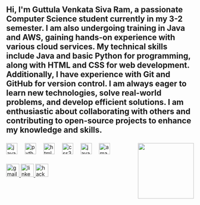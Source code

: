 <h2 align="left">Hi, I'm Guttula Venkata Siva Ram, a passionate Computer Science student currently in my 3-2 semester. I am also undergoing training in Java and AWS, gaining hands-on experience with various cloud services. My technical skills include Java and basic Python for programming, along with HTML and CSS for web development. Additionally, I have experience with Git and GitHub for version control. I am always eager to learn new technologies, solve real-world problems, and develop efficient solutions. I am enthusiastic about collaborating with others and contributing to open-source projects to enhance my knowledge and skills.</h2>

###

<img align="right" height="150" src="https://camo.githubusercontent.com/e15b2d9f5b3cb21d95455de76e261ea03f10e05a582aead6d3d883c4fd182f52/68747470733a2f2f74682e62696e672e636f6d2f74682f69642f4f49502e664b6a3463455471394d466970384263684a48514a77486148613f7069643d496d6744657426773d31383426683d31383426633d37266470723d312e33"  />

###

<div align="left">
  <img src="https://cdn.jsdelivr.net/gh/devicons/devicon/icons/java/java-original.svg" height="30" alt="java logo"  />
  <img width="12" />
  <img src="https://cdn.jsdelivr.net/gh/devicons/devicon/icons/python/python-original.svg" height="30" alt="python logo"  />
  <img width="12" />
  <img src="https://cdn.jsdelivr.net/gh/devicons/devicon/icons/html5/html5-original.svg" height="30" alt="html5 logo"  />
  <img width="12" />
  <img src="https://cdn.jsdelivr.net/gh/devicons/devicon/icons/css3/css3-original.svg" height="30" alt="css3 logo"  />
  <img width="12" />
  <img src="https://cdn.jsdelivr.net/gh/devicons/devicon/icons/javascript/javascript-original.svg" height="30" alt="javascript logo"  />
  <img width="12" />
  <img src="https://cdn.jsdelivr.net/gh/devicons/devicon/icons/amazonwebservices/amazonwebservices-line-wordmark.svg" height="30" alt="amazonwebservices logo"  />
</div>

###

<div align="left">
  <a href="https://mail.google.com/mail/u/0/#inbox" target="_blank">
    <img src="https://img.shields.io/static/v1?message=Gmail&logo=gmail&label=&color=D14836&logoColor=white&labelColor=&style=for-the-badge" height="35" alt="gmail logo"  />
  </a>
  <a href="https://www.linkedin.com/feed/?trk=sem-ga_campid.14650114788_asid.151761418307_crid.657403558721_kw.linkedin%20login_d.c_tid.kwd-12704335873_n.g_mt.e_geo.9154465" target="_blank">
    <img src="https://img.shields.io/static/v1?message=LinkedIn&logo=linkedin&label=&color=0077B5&logoColor=white&labelColor=&style=for-the-badge" height="35" alt="linkedin logo"  />
  </a>
  <a href="https://www.hackerrank.com/dashboard" target="_blank">
    <img src="https://img.shields.io/static/v1?message=HackerRank&logo=hackerrank&label=&color=2EC866&logoColor=white&labelColor=&style=for-the-badge" height="35" alt="hackerrank logo"  />
  </a>
</div>

###
